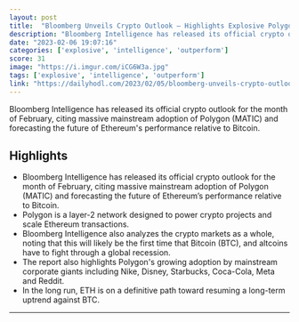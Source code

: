 ```yaml
---
layout: post
title:  "Bloomberg Unveils Crypto Outlook – Highlights Explosive Polygon Adoption, Forecasts Ethereum Will Outperform Bitcoin"
description: "Bloomberg Intelligence has released its official crypto outlook for the month of February, citing massive mainstream adoption of Polygon (MATIC) and forecasting the future of Ethereum's performance relative to Bitcoin."
date: "2023-02-06 19:07:16"
categories: ['explosive', 'intelligence', 'outperform']
score: 31
image: "https://i.imgur.com/iCG6W3a.jpg"
tags: ['explosive', 'intelligence', 'outperform']
link: "https://dailyhodl.com/2023/02/05/bloomberg-unveils-crypto-outlook-highlights-explosive-polygon-matic-adoption-forecasts-ethereum-will-outperform-bitcoin/"
---
```


Bloomberg Intelligence has released its official crypto outlook for the month of February, citing massive mainstream adoption of Polygon (MATIC) and forecasting the future of Ethereum's performance relative to Bitcoin.

## Highlights

- Bloomberg Intelligence has released its official crypto outlook for the month of February, citing massive mainstream adoption of Polygon (MATIC) and forecasting the future of Ethereum’s performance relative to Bitcoin.
- Polygon is a layer-2 network designed to power crypto projects and scale Ethereum transactions.
- Bloomberg Intelligence also analyzes the crypto markets as a whole, noting that this will likely be the first time that Bitcoin (BTC),  and altcoins have to fight through a global recession.
- The report also highlights Polygon's growing adoption by mainstream corporate giants including Nike, Disney, Starbucks, Coca-Cola, Meta and Reddit.
- In the long run, ETH is on a definitive path toward resuming a long-term uptrend against BTC.

---

